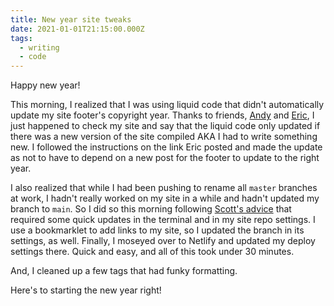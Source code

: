 ```yaml
---
title: New year site tweaks
date: 2021-01-01T21:15:00.000Z
tags:
  - writing
  - code
---
```


Happy new year!

This morning, I realized that I was using liquid code that didn't automatically update my site footer's copyright year. Thanks to friends, [Andy](https://twitter.com/piccalilli_/status/1344799360098435075?s=20) and [Eric](https://twitter.com/ericwbailey/status/1345013452381810688?s=20), I just happened to check my site and say that the liquid code only updated if there was a new version of the site compiled AKA I had to write something new. I followed the instructions on the link Eric posted and made the update as not to have to depend on a new post for the footer to update to the right year.

I also realized that while I had been pushing to rename all `master` branches at work, I hadn't really worked on my site in a while and hadn't updated my branch to `main`. So I did so this morning following [Scott's advice](https://www.hanselman.com/blog/easily-rename-your-git-default-branch-from-master-to-main) that required some quick updates in the terminal and in my site repo settings. I use a bookmarklet to add links to my site, so I updated the branch in its settings, as well. Finally, I moseyed over to Netlify and updated my deploy settings there.
Quick and easy, and all of this took under 30 minutes.

And, I cleaned up a few tags that had funky formatting.

Here's to starting the new year right!
